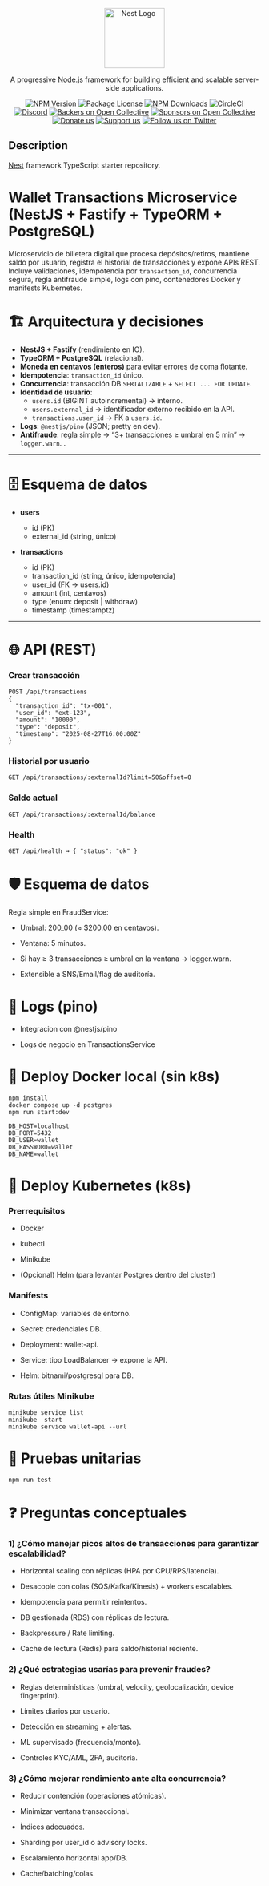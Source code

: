 <p align="center">
  <a href="http://nestjs.com/" target="blank"><img src="https://nestjs.com/img/logo-small.svg" width="120" alt="Nest Logo" /></a>
</p>

[circleci-image]: https://img.shields.io/circleci/build/github/nestjs/nest/master?token=abc123def456
[circleci-url]: https://circleci.com/gh/nestjs/nest

  <p align="center">A progressive <a href="http://nodejs.org" target="_blank">Node.js</a> framework for building efficient and scalable server-side applications.</p>
    <p align="center">
<a href="https://www.npmjs.com/~nestjscore" target="_blank"><img src="https://img.shields.io/npm/v/@nestjs/core.svg" alt="NPM Version" /></a>
<a href="https://www.npmjs.com/~nestjscore" target="_blank"><img src="https://img.shields.io/npm/l/@nestjs/core.svg" alt="Package License" /></a>
<a href="https://www.npmjs.com/~nestjscore" target="_blank"><img src="https://img.shields.io/npm/dm/@nestjs/common.svg" alt="NPM Downloads" /></a>
<a href="https://circleci.com/gh/nestjs/nest" target="_blank"><img src="https://img.shields.io/circleci/build/github/nestjs/nest/master" alt="CircleCI" /></a>
<a href="https://discord.gg/G7Qnnhy" target="_blank"><img src="https://img.shields.io/badge/discord-online-brightgreen.svg" alt="Discord"/></a>
<a href="https://opencollective.com/nest#backer" target="_blank"><img src="https://opencollective.com/nest/backers/badge.svg" alt="Backers on Open Collective" /></a>
<a href="https://opencollective.com/nest#sponsor" target="_blank"><img src="https://opencollective.com/nest/sponsors/badge.svg" alt="Sponsors on Open Collective" /></a>
  <a href="https://paypal.me/kamilmysliwiec" target="_blank"><img src="https://img.shields.io/badge/Donate-PayPal-ff3f59.svg" alt="Donate us"/></a>
    <a href="https://opencollective.com/nest#sponsor"  target="_blank"><img src="https://img.shields.io/badge/Support%20us-Open%20Collective-41B883.svg" alt="Support us"></a>
  <a href="https://twitter.com/nestframework" target="_blank"><img src="https://img.shields.io/twitter/follow/nestframework.svg?style=social&label=Follow" alt="Follow us on Twitter"></a>
</p>
  <!--[![Backers on Open Collective](https://opencollective.com/nest/backers/badge.svg)](https://opencollective.com/nest#backer)
  [![Sponsors on Open Collective](https://opencollective.com/nest/sponsors/badge.svg)](https://opencollective.com/nest#sponsor)-->

## Description

[Nest](https://github.com/nestjs/nest) framework TypeScript starter repository.

# Wallet Transactions Microservice (NestJS + Fastify + TypeORM + PostgreSQL)

Microservicio de billetera digital que procesa depósitos/retiros, mantiene saldo por usuario, registra el historial de transacciones y expone APIs REST. Incluye validaciones, idempotencia por `transaction_id`, concurrencia segura, regla antifraude simple, logs con pino, contenedores Docker y manifests Kubernetes.


# 🏗️ Arquitectura y decisiones
- **NestJS + Fastify** (rendimiento en IO).
- **TypeORM + PostgreSQL** (relacional).
- **Moneda en centavos (enteros)** para evitar errores de coma flotante.
- **Idempotencia**: `transaction_id` único.
- **Concurrencia**: transacción DB `SERIALIZABLE` + `SELECT ... FOR UPDATE`.
- **Identidad de usuario**:
  - `users.id` (BIGINT autoincremental) → interno.
  - `users.external_id` → identificador externo recibido en la API.
  - `transactions.user_id` → FK a `users.id`.
- **Logs**: `@nestjs/pino` (JSON; pretty en dev).
- **Antifraude**: regla simple → “3+ transacciones ≥ umbral en 5 min” → `logger.warn`.
.

---

# 🗄️ Esquema de datos

- **users**
  - id (PK)
  - external_id (string, único)

- **transactions**
  - id (PK)
  - transaction_id (string, único, idempotencia)
  - user_id (FK → users.id)
  - amount (int, centavos)
  - type (enum: deposit | withdraw)
  - timestamp (timestamptz)

---

# 🌐 API (REST)

### Crear transacción
```http
POST /api/transactions
{
  "transaction_id": "tx-001",
  "user_id": "ext-123",
  "amount": "10000",
  "type": "deposit",
  "timestamp": "2025-08-27T16:00:00Z"
}

```
### Historial por usuario
```http
GET /api/transactions/:externalId?limit=50&offset=0

```

### Saldo actual
```http
GET /api/transactions/:externalId/balance

```

### Health
```http
GET /api/health → { "status": "ok" }
```

# 🛡️ Esquema de datos
Regla simple en FraudService:

- Umbral: 200_00 (≈ $200.00 en centavos).

- Ventana: 5 minutos.

- Si hay ≥ 3 transacciones ≥ umbral en la ventana → logger.warn.

- Extensible a SNS/Email/flag de auditoría.

# 📜 Logs (pino)

- Integracion con @nestjs/pino

- Logs de negocio en TransactionsService



# 🐳 Deploy Docker  local (sin k8s)
```
npm install
docker compose up -d postgres
npm run start:dev
```
```
DB_HOST=localhost
DB_PORT=5432
DB_USER=wallet
DB_PASSWORD=wallet
DB_NAME=wallet
```

# 🚀 Deploy  Kubernetes (k8s)

### Prerrequisitos

- Docker

- kubectl

- Minikube

- (Opcional) Helm (para levantar Postgres dentro del cluster)

###  Manifests

- ConfigMap: variables de entorno.

- Secret: credenciales DB.

- Deployment: wallet-api.

- Service: tipo LoadBalancer → expone la API.

- Helm: bitnami/postgresql para DB.

### Rutas útiles Minikube
```
minikube service list
minikube  start
minikube service wallet-api --url
```
# 🧪  Pruebas unitarias 

```
npm run test

``` 
# ❓ Preguntas conceptuales

### 1) ¿Cómo manejar picos altos de transacciones para garantizar escalabilidad?

- Horizontal scaling con réplicas (HPA por CPU/RPS/latencia).

- Desacople con colas (SQS/Kafka/Kinesis) + workers escalables.

- Idempotencia para permitir reintentos.

- DB gestionada (RDS) con réplicas de lectura.

- Backpressure / Rate limiting.

- Cache de lectura (Redis) para saldo/historial reciente.

### 2) ¿Qué estrategias usarías para prevenir fraudes?

- Reglas determinísticas (umbral, velocity, geolocalización, device fingerprint).

- Límites diarios por usuario.

- Detección en streaming + alertas.

- ML supervisado (frecuencia/monto).

- Controles KYC/AML, 2FA, auditoría.

### 3) ¿Cómo mejorar rendimiento ante alta concurrencia?

- Reducir contención (operaciones atómicas).

- Minimizar ventana transaccional.

- Índices adecuados.

- Sharding por user_id o advisory locks.

- Escalamiento horizontal app/DB.

- Cache/batching/colas.
